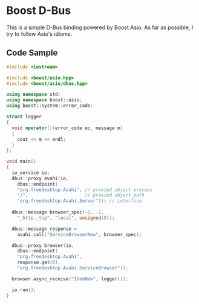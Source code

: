 Boost D-Bus
===========

This is a simple D-Bus binding powered by Boost.Asio.
As far as possible, I try to follow Asio's idioms.

Code Sample
-----------

```c++
#include <iostream>

#include <boost/asio.hpp>
#include <boost/asio/dbus.hpp>

using namespace std;
using namespace boost::asio;
using boost::system::error_code;

struct logger
{
  void operator()(error_code ec, message m)
  {
	cout << m << endl;
  }
};

void main()
{
  io_service io;
  dbus::proxy avahi(io,
    dbus::endpoint(
	"org.freedesktop.Avahi", // proxied object process
	"/",                     // proxied object path
	"org.freedesktop.Avahi.Server")); // interface
						       
  dbus::message browser_spec(-1, -1,
    "_http._tcp", "local", unsigned(0));

  dbus::message response = 
    avahi.call("ServiceBrowserNew", browser_spec);

  dbus::proxy browser(io,
    dbus::endpoint(
	"org.freedesktop.Avahi",
	response.get(0),
	"org.freedesktop.Avahi.ServiceBrowser"));

  browser.async_receive("ItemNew", logger());

  io.run();
}


```
